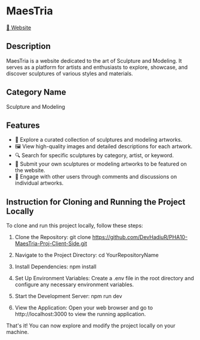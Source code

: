 # MaesTria

[🔗 Website](https://assignment-10-sculpture-proj.web.app/)

## Description

MaesTria is a website dedicated to the art of Sculpture and Modeling. It serves as a platform for artists and enthusiasts to explore, showcase, and discover sculptures of various styles and materials.


## Category Name

Sculpture and Modeling


## Features

- 🎨 Explore a curated collection of sculptures and modeling artworks.
- 🖼️ View high-quality images and detailed descriptions for each artwork.
- 🔍 Search for specific sculptures by category, artist, or keyword.
- 📝 Submit your own sculptures or modeling artworks to be featured on the website.
- 💬 Engage with other users through comments and discussions on individual artworks.

## Instruction for Cloning and Running the Project Locally

To clone and run this project locally, follow these steps:

1. Clone the Repository:
   git clone https://github.com/DevHadiuR/PHA10-MaesTria-Proj-Client-Side.git

2. Navigate to the Project Directory:
   cd YourRepositoryName

3. Install Dependencies:
   npm install

4. Set Up Environment Variables:
   Create a .env file in the root directory and configure any necessary environment variables.

5. Start the Development Server:
   npm run dev

6. View the Application:
   Open your web browser and go to http://localhost:3000 to view the running application.

That's it! You can now explore and modify the project locally on your machine.

